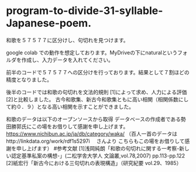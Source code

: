 # program-to-divide-31-syllable-Japanese-poem.
和歌を５７５７７に区分けし、句切れを見つけます。

google colab での動作を想定しております。MyDriveの下にnaturalというフォルダを作成し、入力データを入れてください。

前半のコードで５７５７７への区分けを行っております。結果として７割ほどの精度となりました。

後半のコードでは和歌の句切れを文法的規則 [1]によって求め、人力による評価[2]と比較しました。
古今和歌集、新古今和歌集ともに高い相関（相関係数にして約０．９）となる高い相関を示すことができました。


和歌のデータは以下のオープンソースから取得
データベースの作成者である勢田勝郭氏にこの場をお借りして感謝を申し上げます。
https://www.nichibun.ac.jp/ja/db/category/waka/
（百人一首のデータはhttp://linkdata.org/work/rdf1s5297i　
さんより
こちらもこの場をお借りして感謝を申し上げます）
#参考文献
[1]浅岡純朗「和歌の句切れに関する一考察-新しい認定基準私案の構想-」(二松学舎大学人
文論叢,vol.78,2007) pp.113-pp.122
[2]紙宏行「新古今における三句切れの表現構造」（研究紀要 vol.29、1985）
